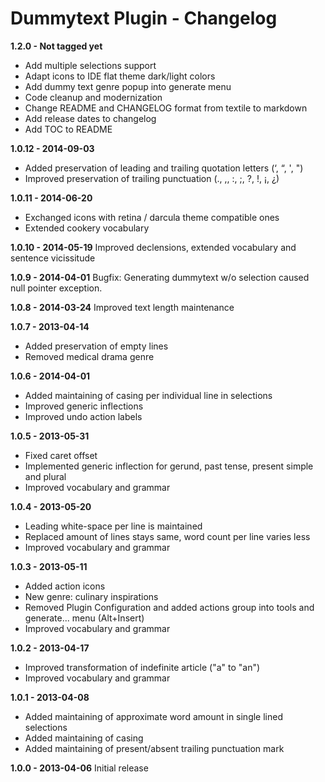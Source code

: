 # Dummytext Plugin - Changelog

**1.2.0 - Not tagged yet**
* Add multiple selections support
* Adapt icons to IDE flat theme dark/light colors
* Add dummy text genre popup into generate menu
* Code cleanup and modernization
* Change README and CHANGELOG format from textile to markdown
* Add release dates to changelog
* Add TOC to README

**1.0.12 - 2014-09-03**
* Added preservation of leading and trailing quotation letters (‘, “, ', ")
* Improved preservation of trailing punctuation (., ,, :, ;, ?, !, ¡, ¿)
  
**1.0.11 - 2014-06-20**
* Exchanged icons with retina / darcula theme compatible ones
* Extended cookery vocabulary
  
**1.0.10 - 2014-05-19** Improved declensions, extended vocabulary and sentence vicissitude  

**1.0.9 - 2014-04-01** Bugfix: Generating dummytext w/o selection caused null pointer exception.  

**1.0.8 - 2014-03-24** Improved text length maintenance  

**1.0.7 - 2013-04-14**
* Added preservation of empty lines
* Removed medical drama genre
  
**1.0.6 - 2014-04-01**
* Added maintaining of casing per individual line in selections
* Improved generic inflections
* Improved undo action labels

**1.0.5 - 2013-05-31**
* Fixed caret offset
* Implemented generic inflection for gerund, past tense, present simple and plural
* Improved vocabulary and grammar
  
**1.0.4 - 2013-05-20**
* Leading white-space per line is maintained
* Replaced amount of lines stays same, word count per line varies less
* Improved vocabulary and grammar
  
**1.0.3 - 2013-05-11**
* Added action icons
* New genre: culinary inspirations
* Removed Plugin Configuration and added actions group into tools and generate... menu (Alt+Insert)
* Improved vocabulary and grammar
  
**1.0.2 - 2013-04-17**
* Improved transformation of indefinite article ("a" to "an")
* Improved vocabulary and grammar
  
**1.0.1 - 2013-04-08**
* Added maintaining of approximate word amount in single lined selections
* Added maintaining of casing
* Added maintaining of present/absent trailing punctuation mark
  
**1.0.0 - 2013-04-06** Initial release
